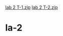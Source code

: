 [lab 2 T-1.zip](https://github.com/constantayushdwivedi/la-2/files/10393219/lab.2.T-1.zip)
[lab 2 T-2.zip](https://github.com/constantayushdwivedi/la-2/files/10393243/lab.2.T-2.zip)
# la-2
